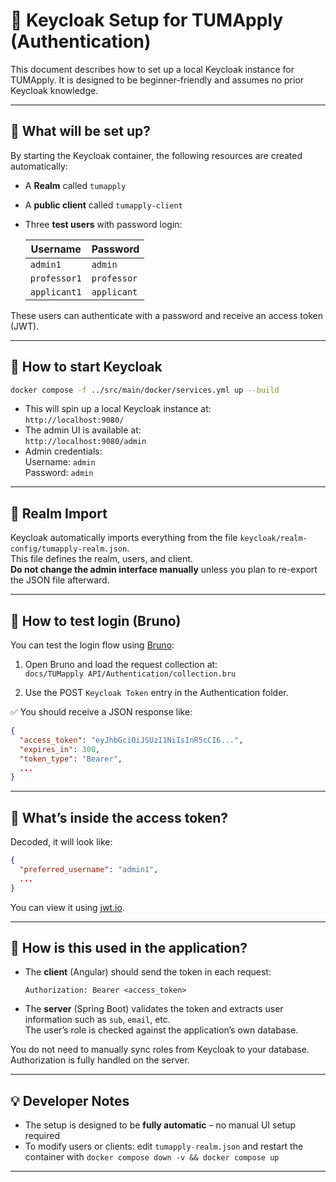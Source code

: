 # 🔐 Keycloak Setup for TUMApply (Authentication)

This document describes how to set up a local Keycloak instance for TUMApply. It is designed to be beginner-friendly and
assumes no prior Keycloak knowledge.

---

## 🧩 What will be set up?

By starting the Keycloak container, the following resources are created automatically:

- A **Realm** called `tumapply`
- A **public client** called `tumapply-client`
- Three **test users** with password login:

  | Username     | Password    |
  | ------------ | ----------- |
  | `admin1`     | `admin`     |
  | `professor1` | `professor` |
  | `applicant1` | `applicant` |

These users can authenticate with a password and receive an access token (JWT).

---

## 🚀 How to start Keycloak

```bash
docker compose -f ../src/main/docker/services.yml up --build
```

- This will spin up a local Keycloak instance at:  
  `http://localhost:9080/`
- The admin UI is available at:  
  `http://localhost:9080/admin`
- Admin credentials:  
  Username: `admin`  
  Password: `admin`

---

## 📁 Realm Import

Keycloak automatically imports everything from the file `keycloak/realm-config/tumapply-realm.json`.  
This file defines the realm, users, and client.  
**Do not change the admin interface manually** unless you plan to re-export the JSON file afterward.

---

## 🔑 How to test login (Bruno)

You can test the login flow using [Bruno](https://www.usebruno.com/):

1. Open Bruno and load the request collection at:  
   `docs/TUMapply API/Authentication/collection.bru`

2. Use the POST `Keycloak Token` entry in the Authentication folder.

✅ You should receive a JSON response like:

```json
{
  "access_token": "eyJhbGciOiJSUzI1NiIsInR5cCI6...",
  "expires_in": 300,
  "token_type": "Bearer",
  ...
}
```

---

## 🧠 What’s inside the access token?

Decoded, it will look like:

```json
{
  "preferred_username": "admin1",
  ...
}
```

You can view it using [jwt.io](https://jwt.io).

---

## 🔗 How is this used in the application?

- The **client** (Angular) should send the token in each request:
  ```
  Authorization: Bearer <access_token>
  ```
- The **server** (Spring Boot) validates the token and extracts user information such as `sub`, `email`, etc.  
  The user’s role is checked against the application’s own database.

You do not need to manually sync roles from Keycloak to your database. Authorization is fully handled on the server.

---

## 💡 Developer Notes

- The setup is designed to be **fully automatic** – no manual UI setup required
- To modify users or clients: edit `tumapply-realm.json` and restart the container with
  `docker compose down -v && docker compose up`

---
